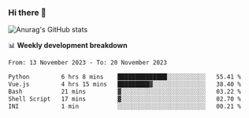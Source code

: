 ### Hi there 👋
![Anurag's GitHub stats](https://github-readme-stats.vercel.app/api?username=jami1024&show_icons=true&theme=radical)

📊 **Weekly development breakdown**
<!--START_SECTION:waka-->

```txt
From: 13 November 2023 - To: 20 November 2023

Python         6 hrs 8 mins    ██████████████░░░░░░░░░░░   55.41 %
Vue.js         4 hrs 15 mins   █████████▓░░░░░░░░░░░░░░░   38.40 %
Bash           21 mins         ▓░░░░░░░░░░░░░░░░░░░░░░░░   03.22 %
Shell Script   17 mins         ▓░░░░░░░░░░░░░░░░░░░░░░░░   02.70 %
INI            1 min           ░░░░░░░░░░░░░░░░░░░░░░░░░   00.21 %
```

<!--END_SECTION:waka-->
<!--
**jami1024/jami1024** is a ✨ _special_ ✨ repository because its `README.md` (this file) appears on your GitHub profile.

Here are some ideas to get you started:

- 🔭 I’m currently working on ...
- 🌱 I’m currently learning ...
- 👯 I’m looking to collaborate on ...
- 🤔 I’m looking for help with ...
- 💬 Ask me about ...
- 📫 How to reach me: ...
- 😄 Pronouns: ...
- ⚡ Fun fact: ...
-->
